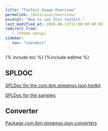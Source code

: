 ```yaml
---
title: "Toolkit Usage Overview"
permalink: /docs/user/overview/
excerpt: "How to use this toolkit."
last_modified_at: 2020-08-13T11:00:00-00:00
redirect_from:
   - /theme-setup/
sidebar:
   nav: "userdocs"
---
```

{% include toc %}
{%include editme %}


## SPLDOC

[SPLDoc for the com.ibm.streamsx.json toolkit](https://ibmstreams.github.io/streamsx.json/com.ibm.streamsx.json/doc/spldoc/html/index.html)

[SPLDoc for the samples](https://ibmstreams.github.io/streamsx.json/samples/doc/json/html/index.html)

## Converter

[Package com.ibm.streamsx.json.converters](https://ibmstreams.github.io/streamsx.json/com.ibm.streamsx.json/doc/converters/index.html)


